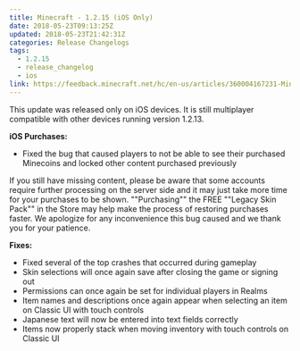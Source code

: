 ```yaml
---
title: Minecraft - 1.2.15 (iOS Only)
date: 2018-05-23T09:13:25Z
updated: 2018-05-23T21:42:31Z
categories: Release Changelogs
tags:
  - 1.2.15
  - release_changelog
  - ios
link: https://feedback.minecraft.net/hc/en-us/articles/360004167231-Minecraft-1-2-15-iOS-Only-
---
```


This update was released only on iOS devices. It is still multiplayer compatible with other devices running version 1.2.13.  
  
**iOS Purchases:**

- Fixed the bug that caused players to not be able to see their purchased Minecoins and locked other content purchased previously

If you still have missing content, please be aware that some accounts require further processing on the server side and it may just take more time for your purchases to be shown. ""Purchasing"" the FREE ""Legacy Skin Pack"" in the Store may help make the process of restoring purchases faster. We apologize for any inconvenience this bug caused and we thank you for your patience.  
  
**Fixes:**

- Fixed several of the top crashes that occurred during gameplay
- Skin selections will once again save after closing the game or signing out
- Permissions can once again be set for individual players in Realms
- Item names and descriptions once again appear when selecting an item on Classic UI with touch controls
- Japanese text will now be entered into text fields correctly
- Items now properly stack when moving inventory with touch controls on Classic UI
